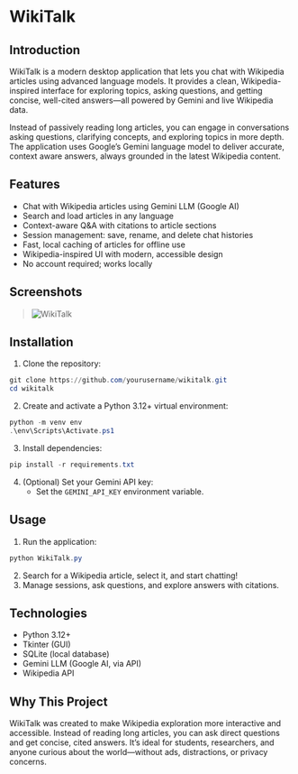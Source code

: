 # WikiTalk

## Introduction
WikiTalk is a modern desktop application that lets you chat with Wikipedia articles using advanced language models. It provides a clean, Wikipedia-inspired interface for exploring topics, asking questions, and getting concise, well-cited answers—all powered by Gemini and live Wikipedia data.

Instead of passively reading long articles, you can engage in conversations asking questions, clarifying concepts, and exploring topics in more depth. The application uses Google’s Gemini language model to deliver accurate, context aware answers, always grounded in the latest Wikipedia content.

## Features
- Chat with Wikipedia articles using Gemini LLM (Google AI)
- Search and load articles in any language
- Context-aware Q&A with citations to article sections
- Session management: save, rename, and delete chat histories
- Fast, local caching of articles for offline use
- Wikipedia-inspired UI with modern, accessible design
- No account required; works locally

## Screenshots
> ![WikiTalk]()

## Installation

1. Clone the repository:
```powershell
git clone https://github.com/yourusername/wikitalk.git
cd wikitalk
```

2. Create and activate a Python 3.12+ virtual environment:
```powershell
python -m venv env
.\env\Scripts\Activate.ps1
```

3. Install dependencies:
```powershell
pip install -r requirements.txt
```

4. (Optional) Set your Gemini API key:
   - Set the `GEMINI_API_KEY` environment variable.

## Usage

1. Run the application:
 ```powershell
python WikiTalk.py
```

2. Search for a Wikipedia article, select it, and start chatting!
3. Manage sessions, ask questions, and explore answers with citations.

## Technologies

- Python 3.12+
- Tkinter (GUI)
- SQLite (local database)
- Gemini LLM (Google AI, via API)
- Wikipedia API

## Why This Project

WikiTalk was created to make Wikipedia exploration more interactive and accessible. Instead of reading long articles, you can ask direct questions and get concise, cited answers. It’s ideal for students, researchers, and anyone curious about the world—without ads, distractions, or privacy concerns.
